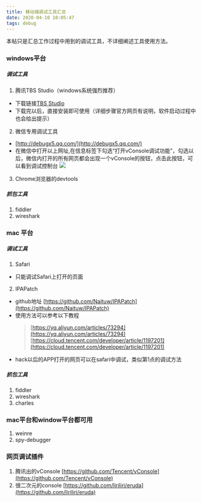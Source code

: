 ```yaml
---
title: 移动端调试工具汇总
date: 2020-04-10 10:05:47
tags: debug
---
```



本帖只是汇总工作过程中用到的调试工具，不详细阐述工具使用方法。

### windows平台
##### 调试工具
1. 腾讯TBS Studio（windows系统强烈推荐）
- 下载链接[TBS Studio](https://x5.tencent.com/tbs/guide/debug/download.html)
- 下载完以后，直接安装即可使用（详细步骤官方网页有说明，软件启动过程中也会给出提示）

2. 微信专用调试工具
- [http://debugx5.qq.com/](http://debugx5.qq.com/)
- 在微信中打开以上网址,在信息标签下勾选“打开vConsole调试功能”，勾选以后，微信内打开的所有网页都会出现一个vConsole的按钮，点击此按钮，可以看到调试控制台
![](https://user-gold-cdn.xitu.io/2019/10/10/16db47869e3c9ba0?w=1080&h=1920&f=png&s=183915)
3. Chrome浏览器的devtools

##### 抓包工具
1. fiddler
2. wireshark

### mac 平台
##### 调试工具
1. Safari
- 只能调试Safari上打开的页面
2. IPAPatch
- github地址    [https://github.com/Naituw/IPAPatch](https://github.com/Naituw/IPAPatch)
- 使用方法可以参考以下教程
    > [https://yq.aliyun.com/articles/73294](https://yq.aliyun.com/articles/73294)  
    > [https://cloud.tencent.com/developer/article/1197201](https://cloud.tencent.com/developer/article/1197201)
- hack以后的APP打开的网页可以在safari中调试，类似第1点的调试方法

##### 抓包工具
1. fiddler
2. wireshark
3. charles

### mac平台和window平台都可用
1. weinre
2. spy-debugger

### 网页调试插件
1. 腾讯出的vConsole [https://github.com/Tencent/vConsole](https://github.com/Tencent/vConsole)
2. 很二次元的console    [https://github.com/liriliri/eruda](https://github.com/liriliri/eruda)